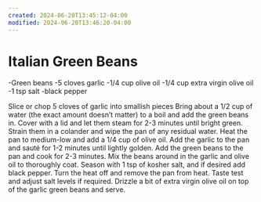 ```yaml
---
created: 2024-06-20T13:45:12-04:00
modified: 2024-06-20T13:46:20-04:00
---
```


# Italian Green Beans

-Green beans
-5 cloves garlic
-1/4 cup olive oil
-1/4 cup extra virgin olive oil
-1 tsp salt
-black pepper 

Slice or chop 5 cloves of garlic into smallish pieces
Bring about a 1/2 cup of water (the exact amount doesn’t matter) to a boil and add the green beans in.
Cover with a lid and let them steam for 2-3 minutes until bright green.  Strain them in a colander and wipe the pan of any residual water.
Heat the pan to medium-low and add a 1/4 cup of olive oil.
Add the garlic to the pan and sauté for 1-2 minutes until lightly golden.
Add the green beans to the pan and cook for 2-3 minutes.  Mix the beans around in the garlic and olive oil to thoroughly coat.
Season with 1 tsp of kosher salt, and if desired add black pepper.  Turn the heat off and remove the pan from heat.  Taste test and adjust salt levels if required.  Drizzle a bit of extra virgin olive oil on top of the garlic green beans and serve.
